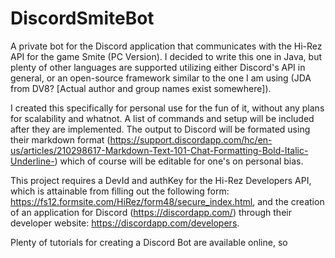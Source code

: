 # DiscordSmiteBot
A private bot for the Discord application that communicates with the Hi-Rez API for the game Smite (PC Version). I decided to write this one in Java, but plenty of other languages are supported utilizing either Discord's API in general, or an open-source framework similar to the one I am using (JDA from DV8? [Actual author and group names exist somewhere]).

I created this specifically for personal use for the fun of it, without any plans for scalability and whatnot. A list of commands and setup will be included after they are implemented. The output to Discord will be formated using their markdown format (https://support.discordapp.com/hc/en-us/articles/210298617-Markdown-Text-101-Chat-Formatting-Bold-Italic-Underline-) which of course will be editable for one's on personal bias.

This project requires a DevId and authKey for the Hi-Rez Developers API, which is attainable from filling out the following form: https://fs12.formsite.com/HiRez/form48/secure_index.html, and the creation of an application for Discord (https://discordapp.com/) through their developer website: https://discordapp.com/developers.

Plenty of tutorials for creating a Discord Bot are available online, so 
